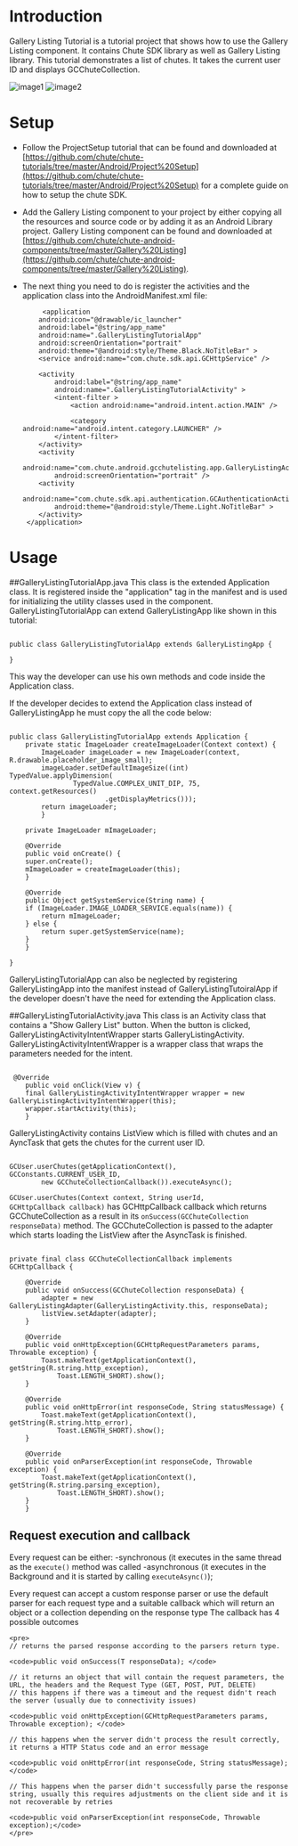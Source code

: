 Introduction
====

Gallery Listing Tutorial is a tutorial project that shows how to use the Gallery Listing component. It contains Chute SDK library as well as Gallery Listing library.
This tutorial demonstrates a list of chutes. It takes the current user ID and displays GCChuteCollection. 

![image1](https://github.com/chute/chute-tutorials/raw/master/Android/Gallery%20Listing%20Tutorial/screenshots/1.png) ![image2](https://github.com/chute/chute-tutorials/raw/master/Android/Gallery%20Listing%20Tutorial/screenshots/2.png) 

Setup
====

* Follow the ProjectSetup tutorial that can be found and downloaded at  
  [https://github.com/chute/chute-tutorials/tree/master/Android/Project%20Setup](https://github.com/chute/chute-tutorials/tree/master/Android/Project%20Setup) for a complete guide on how to setup the chute SDK.
  
* Add the Gallery Listing component to your project by either copying all the resources and source code or by adding it as an Android Library project.
  Gallery Listing component can be found and downloaded at [https://github.com/chute/chute-android-components/tree/master/Gallery%20Listing](https://github.com/chute/chute-android-components/tree/master/Gallery%20Listing).

* The next thing you need to do is register the activities and the application class into the AndroidManifest.xml file:

    ```
         <application
        android:icon="@drawable/ic_launcher"
        android:label="@string/app_name"
        android:name=".GalleryListingTutorialApp"
        android:screenOrientation="portrait"
        android:theme="@android:style/Theme.Black.NoTitleBar" >
        <service android:name="com.chute.sdk.api.GCHttpService" />

        <activity
            android:label="@string/app_name"
            android:name=".GalleryListingTutorialActivity" >
            <intent-filter >
                <action android:name="android.intent.action.MAIN" />

                <category android:name="android.intent.category.LAUNCHER" />
            </intent-filter>
        </activity>
        <activity
            android:name="com.chute.android.gcchutelisting.app.GalleryListingActivity"
            android:screenOrientation="portrait" />
        <activity
            android:name="com.chute.sdk.api.authentication.GCAuthenticationActivity"
            android:theme="@android:style/Theme.Light.NoTitleBar" >
        </activity>
     </application>
    ```
    
Usage
====

##GalleryListingTutorialApp.java 
This class is the extended Application class. It is registered inside the "application" tag in the manifest and is used for initializing the utility classes used in the component.
GalleryListingTutorialApp can extend GalleryListingApp like shown in this tutorial:

<pre><code>
public class GalleryListingTutorialApp extends GalleryListingApp {

}
</code></pre>

This way the developer can use his own methods and code inside the Application class. 

If the developer decides to extend the Application class instead of GalleryListingApp he must copy the all the code below:

<pre><code>
public class GalleryListingTutorialApp extends Application {
    private static ImageLoader createImageLoader(Context context) {
		ImageLoader imageLoader = new ImageLoader(context, R.drawable.placeholder_image_small);
		imageLoader.setDefaultImageSize((int) TypedValue.applyDimension(
				TypedValue.COMPLEX_UNIT_DIP, 75, context.getResources()
						.getDisplayMetrics()));
		return imageLoader;
		}

    private ImageLoader mImageLoader;

    @Override
    public void onCreate() {
	super.onCreate();
	mImageLoader = createImageLoader(this);
    }

    @Override
    public Object getSystemService(String name) {
	if (ImageLoader.IMAGE_LOADER_SERVICE.equals(name)) {
	    return mImageLoader;
	} else {
	    return super.getSystemService(name);
	}
    }

}
</code></pre>

GalleryListingTutorialApp can also be neglected by registering GalleryListingApp into the manifest instead of GalleryListingTutoiralApp if the developer doesn't have the need for extending the Application class.
   
##GalleryListingTutorialActivity.java
This class is an Activity class that contains a "Show Gallery List" button. When the button is clicked, GalleryListingActivityIntentWrapper starts GalleryListingActivity. GalleryListingActivityIntentWrapper is a wrapper class that wraps the parameters needed for the intent.

<pre><code> 
 @Override
    public void onClick(View v) {
	final GalleryListingActivityIntentWrapper wrapper = new GalleryListingActivityIntentWrapper(this);
	wrapper.startActivity(this);
    }
</code></pre>  

GalleryListingActivity contains ListView which is filled with chutes and an AyncTask that gets the chutes for the current user ID.
<pre><code>
GCUser.userChutes(getApplicationContext(), GCConstants.CURRENT_USER_ID,
		new GCChuteCollectionCallback()).executeAsync();
</code></pre>

<code>GCUser.userChutes(Context context, String userId, GCHttpCallback<GCChuteCollection> callback)</code> has GCHttpCallback<GCChuteCollection> callback which returns GCChuteCollection as a result in its <code>onSuccess(GCChuteCollection responseData)</code> method.
The GCChuteCollection is passed to the adapter which starts loading the ListView after the AsyncTask is finished.

<pre><code>
private final class GCChuteCollectionCallback implements GCHttpCallback<GCChuteCollection> {

	@Override
	public void onSuccess(GCChuteCollection responseData) {
	    adapter = new GalleryListingAdapter(GalleryListingActivity.this, responseData);
	    listView.setAdapter(adapter);
	}

	@Override
	public void onHttpException(GCHttpRequestParameters params, Throwable exception) {
	    Toast.makeText(getApplicationContext(), getString(R.string.http_exception),
		    Toast.LENGTH_SHORT).show();
	}

	@Override
	public void onHttpError(int responseCode, String statusMessage) {
	    Toast.makeText(getApplicationContext(), getString(R.string.http_error),
		    Toast.LENGTH_SHORT).show();
	}

	@Override
	public void onParserException(int responseCode, Throwable exception) {
	    Toast.makeText(getApplicationContext(), getString(R.string.parsing_exception),
		    Toast.LENGTH_SHORT).show();
	}
    }
</code></pre>  


## Request execution and callback

 Every request can be either:
-synchronous (it executes in the same thread as the <code>execute()</code> method was called
-asynchronous (it executes in the Background and it is started by calling <code>executeAsync()</code>);

 Every request can accept a custom response parser or use the default parser for each request type and a suitable callback which will return an object or a collection depending on the response type
 The callback has 4 possible outcomes

	<pre>
	// returns the parsed response according to the parsers return type.
	
	<code>public void onSuccess(T responseData); </code>
    
	// it returns an object that will contain the request parameters, the URL, the headers and the Request Type (GET, POST, PUT, DELETE)
	// this happens if there was a timeout and the request didn't reach the server (usually due to connectivity issues)
    
	<code>public void onHttpException(GCHttpRequestParameters params, Throwable exception); </code>
	
	// this happens when the server didn't process the result correctly, it returns a HTTP Status code and an error message
    
	<code>public void onHttpError(int responseCode, String statusMessage);</code>
	
	// This happens when the parser didn't successfully parse the response string, usually this requires adjustments on the client side and it is not recoverable by retries
	
	<code>public void onParserException(int responseCode, Throwable exception);</code>
	</pre>
				 